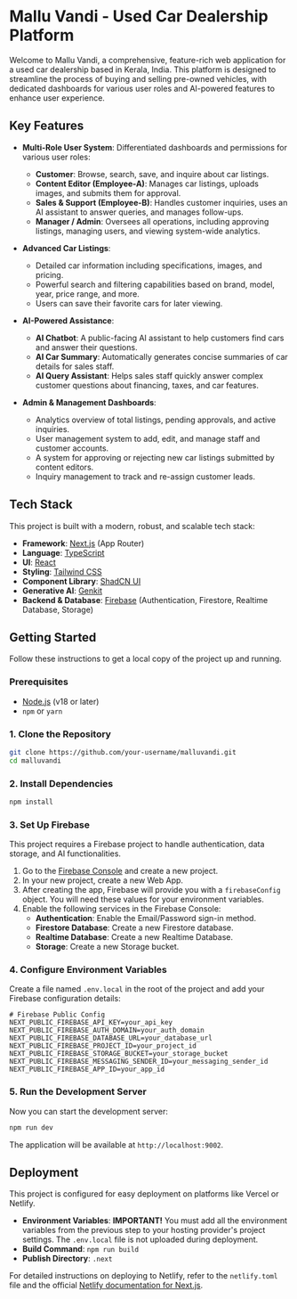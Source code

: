 # Mallu Vandi - Used Car Dealership Platform

Welcome to Mallu Vandi, a comprehensive, feature-rich web application for a used car dealership based in Kerala, India. This platform is designed to streamline the process of buying and selling pre-owned vehicles, with dedicated dashboards for various user roles and AI-powered features to enhance user experience.

## Key Features

- **Multi-Role User System**: Differentiated dashboards and permissions for various user roles:
  - **Customer**: Browse, search, save, and inquire about car listings.
  - **Content Editor (Employee-A)**: Manages car listings, uploads images, and submits them for approval.
  - **Sales & Support (Employee-B)**: Handles customer inquiries, uses an AI assistant to answer queries, and manages follow-ups.
  - **Manager / Admin**: Oversees all operations, including approving listings, managing users, and viewing system-wide analytics.

- **Advanced Car Listings**: 
  - Detailed car information including specifications, images, and pricing.
  - Powerful search and filtering capabilities based on brand, model, year, price range, and more.
  - Users can save their favorite cars for later viewing.

- **AI-Powered Assistance**:
  - **AI Chatbot**: A public-facing AI assistant to help customers find cars and answer their questions.
  - **AI Car Summary**: Automatically generates concise summaries of car details for sales staff.
  - **AI Query Assistant**: Helps sales staff quickly answer complex customer questions about financing, taxes, and car features.

- **Admin & Management Dashboards**:
  - Analytics overview of total listings, pending approvals, and active inquiries.
  - User management system to add, edit, and manage staff and customer accounts.
  - A system for approving or rejecting new car listings submitted by content editors.
  - Inquiry management to track and re-assign customer leads.

## Tech Stack

This project is built with a modern, robust, and scalable tech stack:

- **Framework**: [Next.js](https://nextjs.org/) (App Router)
- **Language**: [TypeScript](https://www.typescriptlang.org/)
- **UI**: [React](https://react.dev/)
- **Styling**: [Tailwind CSS](https://tailwindcss.com/)
- **Component Library**: [ShadCN UI](https://ui.shadcn.com/)
- **Generative AI**: [Genkit](https://firebase.google.com/docs/genkit)
- **Backend & Database**: [Firebase](https://firebase.google.com/) (Authentication, Firestore, Realtime Database, Storage)

## Getting Started

Follow these instructions to get a local copy of the project up and running.

### Prerequisites

- [Node.js](https://nodejs.org/) (v18 or later)
- `npm` or `yarn`

### 1. Clone the Repository

```bash
git clone https://github.com/your-username/malluvandi.git
cd malluvandi
```

### 2. Install Dependencies

```bash
npm install
```

### 3. Set Up Firebase

This project requires a Firebase project to handle authentication, data storage, and AI functionalities.

1.  Go to the [Firebase Console](https://console.firebase.google.com/) and create a new project.
2.  In your new project, create a new Web App.
3.  After creating the app, Firebase will provide you with a `firebaseConfig` object. You will need these values for your environment variables.
4.  Enable the following services in the Firebase Console:
    - **Authentication**: Enable the Email/Password sign-in method.
    - **Firestore Database**: Create a new Firestore database.
    - **Realtime Database**: Create a new Realtime Database.
    - **Storage**: Create a new Storage bucket.

### 4. Configure Environment Variables

Create a file named `.env.local` in the root of the project and add your Firebase configuration details:

```env
# Firebase Public Config
NEXT_PUBLIC_FIREBASE_API_KEY=your_api_key
NEXT_PUBLIC_FIREBASE_AUTH_DOMAIN=your_auth_domain
NEXT_PUBLIC_FIREBASE_DATABASE_URL=your_database_url
NEXT_PUBLIC_FIREBASE_PROJECT_ID=your_project_id
NEXT_PUBLIC_FIREBASE_STORAGE_BUCKET=your_storage_bucket
NEXT_PUBLIC_FIREBASE_MESSAGING_SENDER_ID=your_messaging_sender_id
NEXT_PUBLIC_FIREBASE_APP_ID=your_app_id
```

### 5. Run the Development Server

Now you can start the development server:

```bash
npm run dev
```

The application will be available at `http://localhost:9002`.

## Deployment

This project is configured for easy deployment on platforms like Vercel or Netlify.

- **Environment Variables**: **IMPORTANT!** You must add all the environment variables from the previous step to your hosting provider's project settings. The `.env.local` file is not uploaded during deployment.
- **Build Command**: `npm run build`
- **Publish Directory**: `.next`

For detailed instructions on deploying to Netlify, refer to the `netlify.toml` file and the official [Netlify documentation for Next.js](https://docs.netlify.com/frameworks/next-js/overview/).
